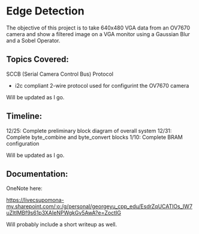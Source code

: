 # Edge Detection

The objective of this project is to take 640x480 VGA data from an OV7670 camera and show a filtered image on a VGA monitor using a Gaussian Blur and a Sobel Operator.

## Topics Covered:

SCCB (Serial Camera Control Bus) Protocol
- i2c compliant 2-wire protocol used for configurint the OV7670 camera

Will be updated as I go.

## Timeline:

12/25: Complete preliminary block diagram of overall system
12/31: Complete byte_combine and byte_convert blocks
1/10: Complete BRAM configuration

Will be updated as I go.

## Documentation:
OneNote here: 

https://livecsupomona-my.sharepoint.com/:o:/g/personal/georgeyu_cpp_edu/EsdrZqUCATlOs_IW7uZltlMBf9s61p3XAIeNPWgkGv5AwA?e=ZoctIG

Will probably include a short writeup as well.

